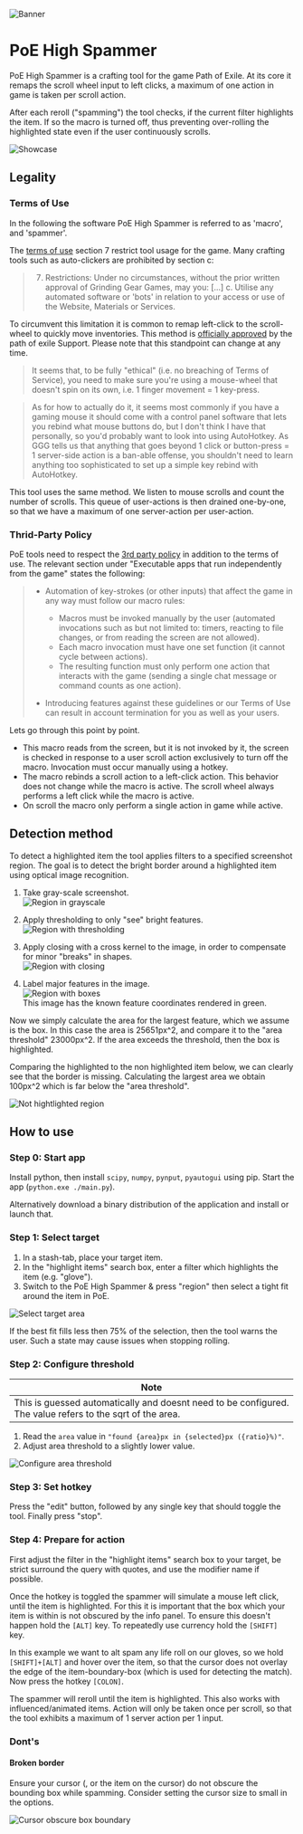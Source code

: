 ![Banner](img/banner.png)
# PoE High Spammer

PoE High Spammer is a crafting tool for the game Path of Exile.
At its core it remaps the scroll wheel input to left clicks, a maximum of one action in game is taken per scroll action.

After each reroll ("spamming") the tool checks, if the current filter highlights the item. If so the macro is turned off, thus preventing over-rolling the highlighted state even if the user continuously scrolls.

![Showcase](img/showcase.png)

## Legality

### Terms of Use

In the following the software PoE High Spammer is referred to as 'macro', and 'spammer'.

The [terms of use](https://www.pathofexile.com/legal/terms-of-use-and-privacy-policy) section 7 restrict tool usage for the game. Many crafting tools such as auto-clickers are prohibited by section c:
> 7. Restrictions: Under no circumstances, without the prior written approval of Grinding Gear Games, may you:
> [...]
> c. Utilise any automated software or 'bots' in relation to your access or use of the Website, Materials or Services.

To circumvent this limitation it is common to remap left-click to the scroll-wheel to quickly move inventories. This method is [officially approved](https://www.reddit.com/r/pathofexile/comments/8y5cay/in_light_of_the_recent_build_of_the_week_video/) by the path of exile Support. Please note that this standpoint can change at any time.

> It seems that, to be fully "ethical" (i.e. no breaching of Terms of Service), you need to make sure you're using a mouse-wheel that doesn't spin on its own, i.e. 1 finger movement = 1 key-press.

> As for how to actually do it, it seems most commonly if you have a gaming mouse it should come with a control panel software that lets you rebind what mouse buttons do, but I don't think I have that personally, so you'd probably want to look into using AutoHotkey. As GGG tells us that anything that goes beyond 1 click or button-press = 1 server-side action is a ban-able offense, you shouldn't need to learn anything too sophisticated to set up a simple key rebind with AutoHotkey.

This tool uses the same method. We listen to mouse scrolls and count the number of scrolls. This queue of user-actions is then drained one-by-one, so that we have a maximum of one server-action per user-action.

### Thrid-Party Policy

PoE tools need to respect the [3rd party policy](https://www.pathofexile.com/developer/docs#policy) in addition to the terms of use. The relevant section under "Executable apps that run independently from the game" states the following:

>   * Automation of key-strokes (or other inputs) that affect the game in any way must follow our macro rules:
>
>     * Macros must be invoked manually by the user (automated invocations such as but not limited to: timers, reacting to file changes, or from reading the screen are not allowed).
>     * Each macro invocation must have one set function (it cannot cycle between actions).
>     * The resulting function must only perform one action that interacts with the game (sending a single chat message or command counts as one action).
>
>   * Introducing features against these guidelines or our Terms of Use can result in account termination for you as well as your users.

Lets go through this point by point.
* This macro reads from the screen, but it is not invoked by it, the screen is checked in response to a user scroll action exclusively to turn off the macro. Invocation must occur manually using a hotkey.
* The macro rebinds a scroll action to a left-click action. This behavior does not change while the macro is active. The scroll wheel always performs a left click while the macro is active.
* On scroll the macro only perform a single action in game while active.

## Detection method

To detect a highlighted item the tool applies filters to a specified screenshot region. The goal is to detect the bright border around a highlighted item using optical image recognition.

1. Take gray-scale screenshot. <br/> ![Region in grayscale](img/demo-gray.png)

2. Apply thresholding to only "see" bright features. <br/> ![Region with thresholding](img/demo-thres.png)

3. Apply closing with a cross kernel to the image, in order to compensate for minor "breaks" in shapes. <br/> ![Region with closing](img/demo-close.png)

4. Label major features in the image. <br/> ![Region with boxes](img/demo-boxed.png) <br/> This image has the known feature coordinates rendered in green.

Now we simply calculate the area for the largest feature, which we assume is the box. In this case the area is 25651px^2, and compare it to the "area threshold" 23000px^2. If the area exceeds the threshold, then the box is highlighted.

Comparing the highlighted to the non highlighted item below, we can clearly see that the border is missing. Calculating the largest area we obtain 100px^2 which is far below the "area threshold".

![Not hightlighted region](img/demo-no-highlight.png)

## How to use

### Step 0: Start app

Install python, then install `scipy`, `numpy`, `pynput`, `pyautogui` using pip. Start the app (`python.exe ./main.py`).

Alternatively download a binary distribution of the application and install or launch that.

### Step 1: Select target

1. In a stash-tab, place your target item.
2. In the "highlight items" search box, enter a filter which highlights the item (e.g. "glove").
3. Switch to the PoE High Spammer & press "region" then select a tight fit around the item in PoE.

![Select target area](img/select-target.png)

If the best fit fills less then 75% of the selection, then the tool warns the user. Such a state may cause issues when stopping rolling.

### Step 2: Configure threshold

| Note                                                           |
| -------------------------------------------------------------- |
| This is guessed automatically and doesnt need to be configured. <br/> The value refers to the sqrt of the area. |

1. Read the `area` value in `"found {area}px in {selected}px ({ratio}%)"`.
2. Adjust area threshold to a slightly lower value.

![Configure area threshold](img/configure-threshold.png)

### Step 3: Set hotkey

Press the "edit" button, followed by any single key that should toggle the tool. Finally press "stop".

### Step 4: Prepare for action

First adjust the filter in the "highlight items" search box to your target, be strict surround the query with quotes, and use the modifier name if possible.

Once the hotkey is toggled the spammer will simulate a mouse left click, until the item is highlighted.
For this it is important that the box which your item is within is not obscured by the info panel.
To ensure this doesn't happen hold the `[ALT]` key.
To repeatedly use currency hold the `[SHIFT]` key.

In this example we want to alt spam any life roll on our gloves, so we hold `[SHIFT]+[ALT]` and hover over the item, so that the cursor does not overlay the edge of the item-boundary-box (which is used for detecting the match).
Now press the hotkey `[COLON]`.

The spammer will reroll until the item is highlighted. This also works with influenced/animated items.
Action will only be taken once per scroll, so that the tool exhibits a maximum of 1 server action per 1 input.

### Dont's

#### Broken border

Ensure your cursor (, or the item on the cursor) do not obscure the bounding box while spamming. Consider setting the cursor size to small in the options.

![Cursor obscure box boundary](img/cursor-obscure-box.png)
